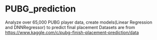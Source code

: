 # PUBG_prediction
Analyze over 65,000 PUBG player data, create models(Linear Regression and DNNRegressor) to predict final placement
Datasets are from https://www.kaggle.com/c/pubg-finish-placement-prediction/data
